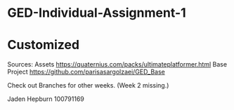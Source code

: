 # GED-Individual-Assignment-1
# Customized

Sources: Assets https://quaternius.com/packs/ultimateplatformer.html Base Project https://github.com/parisasargolzaei/GED_Base

Check out Branches for other weeks. (Week 2 missing.)

Jaden Hepburn 100791169
